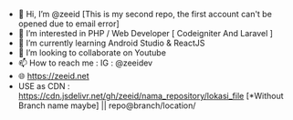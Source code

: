- 👋 Hi, I’m @zeeid [This is my second repo, the first account can't be opened due to email error]
- 👀 I’m interested in PHP / Web Developer [ Codeigniter And Laravel ]
- 🌱 I’m currently learning Android Studio & ReactJS
- 💞️ I’m looking to collaborate on Youtube
- 📫 How to reach me : IG : @zeeidev
- 🌐 https://zeeid.net
- USE as CDN : https://cdn.jsdelivr.net/gh/zeeid/nama_repository/lokasi_file [*Without Branch name maybe] || repo@branch/location/

<!---
zeeid/zeeid is a ✨ special ✨ repository because its `README.md` (this file) appears on your GitHub profile.
You can click the Preview link to take a look at your changes.
--->
